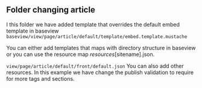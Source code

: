 ## Folder changing article

I this folder we have added template that overrides the default embed template in baseview
```baseview/view/page/article/default/template/embed.template.mustache```

You can either add templates that maps with directory structure in baseview
or you can use the resource map _resources_[sitename].json.

```view/page/article/default/front/default.json```
You can also add other resources. In this example we have change the publish validation
to require for more tags and sections.
